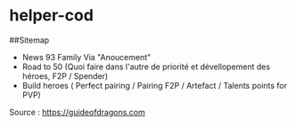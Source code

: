 # helper-cod

##Sitemap
- News 93 Family Via "Anoucement"
- Road to 50 (Quoi faire dans l'autre de priorité et dévellopement des héroes, F2P / Spender)
- Build heroes ( Perfect pairing / Pairing F2P / Artefact / Talents points for PVP)


Source : https://guideofdragons.com 
